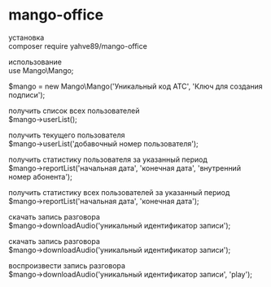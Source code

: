 # mango-office

установка <br>
composer require yahve89/mango-office

использование <br>
use Mango\Mango;

$mango = new Mango\Mango('Уникальный код АТС', 'Ключ для создания подписи');<br>

получить список всех пользователей<br>
$mango->userList();

получить текущего пользователя<br>
$mango->userList('добавочный номер пользователя');

получить статистику пользователя за указанный период<br>
$mango->reportList('начальная дата', 'конечная дата', 'внутренний номер абонента');

получить статистику всех пользователей за указанный период<br>
$mango->reportList('начальная дата', 'конечная дата');

скачать запись разговора<br>
$mango->downloadAudio('уникальный идентификатор записи');

скачать запись разговора<br>
$mango->downloadAudio('уникальный идентификатор записи');

воспроизвести запись разговора<br>
$mango->downloadAudio('уникальный идентификатор записи', 'play');
